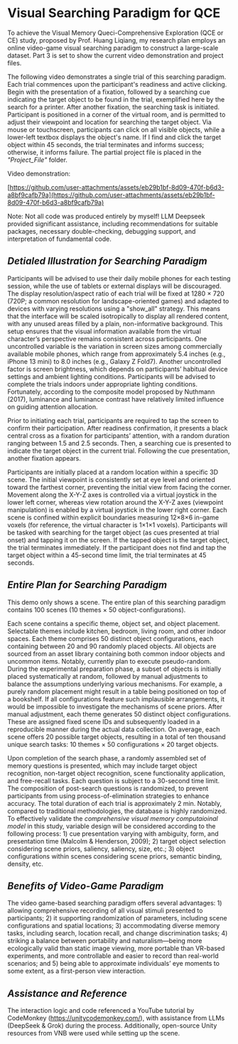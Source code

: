 # Visual Searching Paradigm for QCE

To achieve the Visual Memory Queci-Comprehensive Exploration (QCE or CE) study, proposed by Prof. Huang Liqiang, my research plan employs an online video-game visual searching paradigm to construct a large-scale dataset. Part 3 is set to show the current video demonstration and project files.

The following video demonstrates a single trial of this searching paradigm. Each trial commences upon the participant's readiness and active clicking. Begin with the presentation of a fixation, followed by a searching cue indicating the target object to be found in the trial, exemplified here by the search for a printer. After another fixation, the searching task is initiated. Participant is positioned in a corner of the virtual room, and is permitted to adjust their viewpoint and location for searching the target object. Via mouse or touchscreen, participants can click on all visible objects, while a lower-left textbox displays the object's name. If I find and click the target object within 45 seconds, the trial terminates and informs success; otherwise, it informs failure. The partial project file is placed in the *"Project_File"* folder.
 
Video demonstration:

[https://github.com/user-attachments/assets/eb29b1bf-8d09-470f-b6d3-a8bf9cafb79a](https://github.com/user-attachments/assets/eb29b1bf-8d09-470f-b6d3-a8bf9cafb79a)

Note: Not all code was produced entirely by myself! LLM Deepseek provided significant assistance, including recommendations for suitable packages, necessary double-checking, debugging support, and interpretation of fundamental code.

## ***Detialed Illustration for Searching Paradigm***

Participants will be advised to use their daily mobile phones for each testing session, while the use of tablets or external displays will be discouraged. The display resolution/aspect ratio of each trial will be fixed at 1280 × 720 (720P; a common resolution for landscape-oriented games) and adapted to devices with varying resolutions using a "show_all" strategy. This means that the interface will be scaled isotropically to display all rendered content, with any unused areas filled by a plain, non-informative background. This setup ensures that the visual information available from the virtual character’s perspective remains consistent across participants. One uncontrolled variable is the variation in screen sizes among commercially available mobile phones, which range from approximately 5.4 inches (e.g., iPhone 13 mini) to 8.0 inches (e.g., Galaxy Z Fold7). Another uncontrolled factor is screen brightness, which depends on participants’ habitual device settings and ambient lighting conditions. Participants will be advised to complete the trials indoors under appropriate lighting conditions. Fortunately, according to the composite model proposed by Nuthmann (2017), luminance and luminance contrast have relatively limited influence on guiding attention allocation. 

Prior to initiating each trial, participants are required to tap the screen to confirm their participation. After readiness confirmation, it presents a black central cross as a fixation for participants’ attention, with a random duration ranging between 1.5 and 2.5 seconds. Then, a searching cue is presented to indicate the target object in the current trial. Following the cue presentation, another fixation appears. 

Participants are initially placed at a random location within a specific 3D scene. The initial viewpoint is consistently set at eye level and oriented toward the farthest corner, preventing the initial view from facing the corner. Movement along the X-Y-Z axes is controlled via a virtual joystick in the lower left corner, whereas view rotation around the X-Y-Z axes (viewpoint manipulation) is enabled by a virtual joystick in the lower right corner. Each scene is confined within explicit boundaries measuring 12×8×6 in-game voxels (for reference, the virtual character is 1×1×1 voxels). Participants will be tasked with searching for the target object (as cues presented at trial onset) and tapping it on the screen. If the tapped object is the target object, the trial terminates immediately. If the participant does not find and tap the target object within a 45-second time limit, the trial terminates at 45 seconds. 

## ***Entire Plan for Searching Paradigm***

This demo only shows a scene. The entire plan of this searching paradigm contains 100 scenes (10 themes × 50 object-configurations).

Each scene contains a specific theme, object set, and object placement. Selectable themes include kitchen, bedroom, living room, and other indoor spaces. Each theme comprises 50 distinct object configurations, each containing between 20 and 90 randomly placed objects. All objects are sourced from an asset library containing both common indoor objects and uncommon items. Notably, currently plan to execute pseudo-random. During the experimental preparation phase, a subset of objects is initially placed systematically at random, followed by manual adjustments to balance the assumptions underlying various mechanisms. For example, a purely random placement might result in a table being positioned on top of a bookshelf. If all configurations feature such implausible arrangements, it would be impossible to investigate the mechanisms of scene priors. After manual adjustment, each theme generates 50 distinct object configurations. These are assigned fixed scene IDs and subsequently loaded in a reproducible manner during the actual data collection. On average, each scene offers 20 possible target objects, resulting in a total of ten thousand unique search tasks: 10 themes × 50 configurations × 20 target objects.

Upon completion of the search phase, a randomly assembled set of memory questions is presented, which may include target object recognition, non-target object recognition, scene functionality application, and free-recall tasks. Each question is subject to a 30-second time limit. The composition of post-search questions is randomized, to prevent participants from using process-of-elimination strategies to enhance accuracy. The total duration of each trial is approximately 2 min. Notably, compared to traditional methodologies, the database is highly randomized. To effectively validate the *comprehensive visual memory computaioinal model* in this study, variable design will be considered according to the following process: 1) cue presentation varying with ambiguity, form, and presentation time (Malcolm & Henderson, 2009); 2) target object selection considering scene priors, saliency, saliency, size, etc.; 3) object configurations within scenes considering scene priors, semantic binding, density, etc. 

## ***Benefits of Video-Game Paradigm***

The video game-based searching paradigm offers several advantages: 1) allowing comprehensive recording of all visual stimuli presented to participants; 2) it supporting randomization of parameters, including scene configurations and spatial locations; 3) accommodating diverse memory tasks, including search, location recall, and change discrimination tasks; 4) striking a balance between portability and naturalism—being more ecologically valid than static image viewing, more portable than VR-based experiments, and more controllable and easier to record than real-world scenarios; and 5) being able to approximate individuals’ eye moments to some extent, as a first-person view interaction. 

## ***Assistance and Reference***
The interaction logic and code referenced a YouTube tutorial by CodeMonkey (https://unitycodemonkey.com/), with assistance from LLMs (DeepSeek & Grok) during the process. Additionally, open-source Unity resources from VNB were used while setting up the scene.
